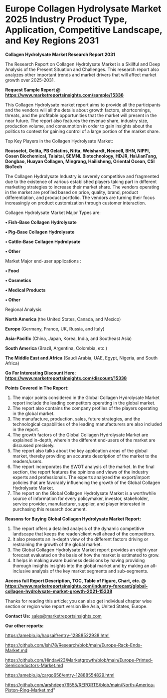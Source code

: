 # Europe Collagen Hydrolysate Market 2025 Industry Product Type, Application, Competitive Landscape, and Key Regions 2031

<strong>Collagen Hydrolysate Market Research Report 2031</strong>

The Research Report on Collagen Hydrolysate Market is a Skillful and Deep Analysis of the Present Situation and Challenges. This research report also analyzes other important trends and market drivers that will affect market growth over 2025-2031.

<strong>Request Sample Report @ <a href=https://www.marketreportsinsights.com/sample/15338>https://www.marketreportsinsights.com/sample/15338</a></strong>

This Collagen Hydrolysate market report aims to provide all the participants and the vendors will all the details about growth factors, shortcomings, threats, and the profitable opportunities that the market will present in the near future. The report also features the revenue share, industry size, production volume, and consumption in order to gain insights about the politics to contest for gaining control of a large portion of the market share.

Top Key Players in the Collagen Hydrolysate Market:

<strong>Rousselot, Gelita, PB Gelatins, Nitta, Weishardt, Neocell, BHN, NIPPI, Cosen Biochemical, Taiaitai, SEMNL Biotechnology, HDJR, HaiJianTang, Dongbao, Huayan Collagen, Mingrang, Hailisheng, Oriental Ocean, CSI BioTech</strong>

The Collagen Hydrolysate Industry is severely competitive and fragmented due to the existence of various established players taking part in different marketing strategies to increase their market share. The vendors operating in the market are profiled based on price, quality, brand, product differentiation, and product portfolio. The vendors are turning their focus increasingly on product customization through customer interaction.

Collagen Hydrolysate Market Major Types are:

<strong>• Fish-Base Collagen Hydrolysate

• Pig-Base Collagen Hydrolysate

• Cattle-Base Collagen Hydrolysate

• Other</strong>

Market Major end-user applications :

<strong>• Food

• Cosmetics

• Medical Products

• Other</strong>

Regional Analysis

</u><strong><b>North America</b></strong> (the United States, Canada, and Mexico)

<strong><b>Europe </b></strong>(Germany, France, UK, Russia, and Italy)

<strong><b>Asia-Pacific</b></strong> (China, Japan, Korea, India, and Southeast Asia)

<strong><b>South America</b></strong> (Brazil, Argentina, Colombia, etc.)

<strong><b>The Middle East and Africa</b></strong> (Saudi Arabia, UAE, Egypt, Nigeria, and South Africa)

<strong>Go For Interesting Discount Here: <a href=https://www.marketreportsinsights.com/discount/15338>https://www.marketreportsinsights.com/discount/15338</a></strong>

<strong>Points Covered in The Report:</strong>
<ol>
  <li>The major points considered in the Global Collagen Hydrolysate Market report include the leading competitors operating in the global market.</li>
  <li>The report also contains the company profiles of the players operating in the global market.</li>
  <li>The manufacture, production, sales, future strategies, and the technological capabilities of the leading manufacturers are also included in the report.</li>
  <li>The growth factors of the Global Collagen Hydrolysate Market are explained in-depth, wherein the different end-users of the market are discussed precisely.</li>
  <li>The report also talks about the key application areas of the global market, thereby providing an accurate description of the market to the readers/users.</li>
  <li>The report incorporates the SWOT analysis of the market. In the final section, the report features the opinions and views of the industry experts and professionals. The experts analyzed the export/import policies that are favorably influencing the growth of the Global Collagen Hydrolysate Market.</li>
  <li>The report on the Global Collagen Hydrolysate Market is a worthwhile source of information for every policymaker, investor, stakeholder, service provider, manufacturer, supplier, and player interested in purchasing this research document.</li>
</ol>
<strong>Reasons for Buying Global Collagen Hydrolysate Market Report:</strong>

<ol>
  <li>The report offers a detailed analysis of the dynamic competitive landscape that keeps the reader/client well ahead of the competitors.</li>
  <li>It also presents an in-depth view of the different factors driving or restraining the growth of the global market.</li>
  <li>The Global Collagen Hydrolysate Market report provides an eight-year forecast evaluated on the basis of how the market is estimated to grow.</li>
  <li>It helps in making aware business decisions by having providing thorough insights insights into the global market and by making an all-inclusive analysis of the key market segments and sub-segments.</li>
</ol>
<strong>Access full Report Description, TOC, Table of Figure, Chart, etc. @ <a href=https://www.marketreportsinsights.com/industry-forecast/global-collagen-hydrolysate-market-growth-2021-15338>https://www.marketreportsinsights.com/industry-forecast/global-collagen-hydrolysate-market-growth-2021-15338</a></strong>


Thanks for reading this article; you can also get individual chapter wise section or region wise report version like Asia, United States, Europe.

<strong>Contact Us:</strong>
sales@marketreportsinsights.com

<strong>Our other reports:</strong>

<a href=https://ameblo.jp/haqsaif/entry-12888522938.html>https://ameblo.jp/haqsaif/entry-12888522938.html</a>

<a href=https://github.com/Ishi78/Research/blob/main/Europe-Rack-Ends-Market.md>https://github.com/Ishi78/Research/blob/main/Europe-Rack-Ends-Market.md</a>

<a href=https://github.com/Hindavi23/Marketgrowth/blob/main/Europe-Printed-Semiconductors-Market.md>https://github.com/Hindavi23/Marketgrowth/blob/main/Europe-Printed-Semiconductors-Market.md</a>

<a href=https://ameblo.jp/cargo656/entry-12888554829.html>https://ameblo.jp/cargo656/entry-12888554829.html</a>

<a href=https://github.com/arshdeep76555/REPORTS/blob/main/North-America-Piston-Ring-Market.md>https://github.com/arshdeep76555/REPORTS/blob/main/North-America-Piston-Ring-Market.md</a>"
